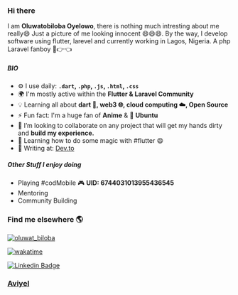 ### Hi there <img src="https://media.giphy.com/media/hvRJCLFzcasrR4ia7z/giphy.gif" width="15px">

I am **Oluwatobiloba Oyelowo**, there is nothing much intresting about me really😄 Just a picture of me looking innocent 😄😄😄. By the way, I develop software using flutter, larevel and currently working in Lagos, Nigeria. A php Laravel fanboy 🥺👉👈

##### BIO

- ⚙️ I use daily: **`.dart`, `.php`, `.js`, `.html`, `.css`**
- 🌍 I'm mostly active within the **Flutter & Laravel Community**
- :bulb: Learning all about **dart :dart:, web3 :globe_with_meridians:, cloud computing :cloud:, Open Source**
- ⚡️ Fun fact: I'm a huge fan of **Anime** & :penguin: **Ubuntu**
- 👯 I’m looking to collaborate on any project that will get my hands dirty and **build my experience.**
- 🌱 Learning how to do some magic with #flutter 😄
- :notebook_with_decorative_cover: Writing at: [Dev.to](https://dev.to/oyelowotobiloba)

##### Other Stuff I enjoy doing

- Playing #codMobile :video_game: **UID: 6744031013955436545**
- Mentoring
- Community Building

<!-- [![Oluwatobiloba's wakatime stats](https://github-readme-stats.vercel.app/api/wakatime?username=oluwat_biloba&layout=compact)](https://github.com/oluwabi/github-readme-stats) -->

<!-- [![Top Langs](https://github-readme-stats.vercel.app/api/top-langs/?username=oluwatbi&layout=compact)](https://github.com/oluwatbi/github-readme-stats) -->


<!-- Find me elsewhere! --> 

### Find me elsewhere 🌎

<p align="left"> <a href="https://twitter.com/oluwat_biloba" target="blank"><img src="https://img.shields.io/twitter/follow/oluwat_biloba?logo=twitter&style=for-the-badge" alt="oluwat_biloba" /></a> </p>

[![wakatime](https://wakatime.com/badge/user/d15a63f9-cd4b-4770-a0d1-2e380739d3bb.svg)](https://wakatime.com/@d15a63f9-cd4b-4770-a0d1-2e380739d3bb)

[![Linkedin Badge](https://img.shields.io/badge/-LinkedIn-blue?style=flat-square&logo=Linkedin&logoColor=white&link=https://www.linkedin.com/in/oyelowooluwatobi/)](https://www.linkedin.com/in/oyelowooluwatobi/)

### [Aviyel](https://aviyel.com/@oluwatbi)

<!--
<a href="https://www.buymeacoffee.com/oluwatbi" target="_blank"><img src="https://cdn.buymeacoffee.com/buttons/v2/default-red.png" alt="Buy Me A Coffee" width="150" ></a>
-->

<!--
**oluwatbi/oluwatbi** is a ✨ _special_ ✨ repository because its `README.md` (this file) appears on your GitHub profile.

Here are some ideas to get you started:

- 🏢 I'm currently working at **Company**
- 🔭 I’m currently working on ...
- 🌱 I’m currently learning ...
- 👯 I’m looking to collaborate on ...
- 🤔 I’m looking for help with ...
- 💬 Ask me about ...
- 😄 Pronouns: ...
- ⚡ Fun fact: ...
-->




